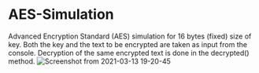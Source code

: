 # AES-Simulation
Advanced Encryption Standard (AES) simulation for 16 bytes (fixed) size of key. Both the key and the text to be encrypted are taken as input from the console. Decryption of the same encrypted text is done in the decrypted() method.
![Screenshot from 2021-03-13 19-20-45](https://user-images.githubusercontent.com/34008251/111031335-3d33c900-8431-11eb-91df-23b5c293ecb1.png)
